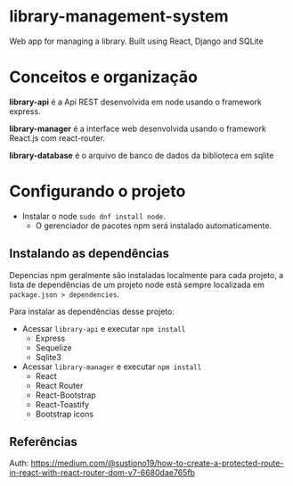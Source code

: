 # library-management-system
Web app for managing a library. Built using React, Django and SQLite

# Conceitos e organização

**library-api** é a Api REST desenvolvida em node usando o framework express.

**library-manager** é a interface web desenvolvida usando o framework React.js com react-router.

**library-database** é o arquivo de banco de dados da biblioteca em sqlite

# Configurando o projeto
- Instalar o node `sudo dnf install node`.
    - O gerenciador de pacotes npm será instalado automaticamente.

## Instalando as dependências
Depencias npm geralmente são instaladas localmente para cada projeto, a lista de dependências de um projeto node está sempre localizada em `package.json > dependencies`.

Para instalar as dependências desse projeto:
- Acessar `library-api` e executar `npm install` 
    - Express
    - Sequelize
    - Sqlite3
- Acessar `library-manager` e executar `npm install`
    - React
    - React Router
    - React-Bootstrap
    - React-Toastify
    - Bootstrap icons

## Referências
Auth: https://medium.com/@sustiono19/how-to-create-a-protected-route-in-react-with-react-router-dom-v7-6680dae765fb
